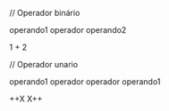 // Operador binário

operando1 operador operando2

1 + 2 

// Operador unario

operando1 operador
operador operando1

++X
X++